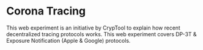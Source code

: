 # Corona Tracing
This web experiment is an initiative by CrypTool to explain how recent decentralized tracing protocols works. This web experiment covers DP-3T & Exposure Notification (Apple & Google) protocols.
